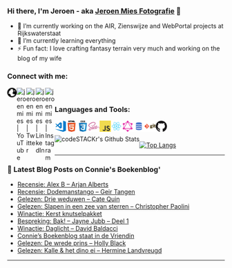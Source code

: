 ### Hi there, I'm Jeroen - aka [Jeroen Mies Fotografie][website] 👋

- 🔭 I’m currently working on the AIR, Zienswijze and WebPortal projects at Rijkswaterstaat
- 🌱 I’m currently learning everything
- ⚡ Fun fact: I love crafting fantasy terrain very much and working on the blog of my wife

### Connect with me:

[<img align="left" alt="jeroenmies" width="22px" src="https://raw.githubusercontent.com/iconic/open-iconic/master/svg/globe.svg" />][website]
[<img align="left" alt="jeroenmies | YouTube" width="22px" src="https://cdn.jsdelivr.net/npm/simple-icons@v3/icons/youtube.svg" />][youtube]
[<img align="left" alt="jeroenmies | Twitter" width="22px" src="https://cdn.jsdelivr.net/npm/simple-icons@v3/icons/twitter.svg" />][twitter]
[<img align="left" alt="jeroenmies | LinkedIn" width="22px" src="https://cdn.jsdelivr.net/npm/simple-icons@v3/icons/linkedin.svg" />][linkedin]
[<img align="left" alt="jeroenmies | Instagram" width="22px" src="https://cdn.jsdelivr.net/npm/simple-icons@v3/icons/instagram.svg" />][instagram]

<br />

### Languages and Tools:

[<img align="left" alt="Visual Studio Code" width="26px" src="https://raw.githubusercontent.com/github/explore/80688e429a7d4ef2fca1e82350fe8e3517d3494d/topics/visual-studio-code/visual-studio-code.png" />][webdevplaylist]
[<img align="left" alt="HTML5" width="26px" src="https://raw.githubusercontent.com/github/explore/80688e429a7d4ef2fca1e82350fe8e3517d3494d/topics/html/html.png" />][webdevplaylist]
[<img align="left" alt="CSS3" width="26px" src="https://raw.githubusercontent.com/github/explore/80688e429a7d4ef2fca1e82350fe8e3517d3494d/topics/css/css.png" />][cssplaylist]
[<img align="left" alt="Sass" width="26px" src="https://raw.githubusercontent.com/github/explore/80688e429a7d4ef2fca1e82350fe8e3517d3494d/topics/sass/sass.png" />][cssplaylist]
[<img align="left" alt="JavaScript" width="26px" src="https://raw.githubusercontent.com/github/explore/80688e429a7d4ef2fca1e82350fe8e3517d3494d/topics/javascript/javascript.png" />][jsplaylist]
[<img align="left" alt="React" width="26px" src="https://raw.githubusercontent.com/github/explore/80688e429a7d4ef2fca1e82350fe8e3517d3494d/topics/react/react.png" />][reactplaylist]
[<img align="left" alt="GraphQL" width="26px" src="https://raw.githubusercontent.com/github/explore/80688e429a7d4ef2fca1e82350fe8e3517d3494d/topics/graphql/graphql.png" />][webdevplaylist]
[<img align="left" alt="SQL" width="26px" src="https://raw.githubusercontent.com/github/explore/80688e429a7d4ef2fca1e82350fe8e3517d3494d/topics/sql/sql.png" />][webdevplaylist]
[<img align="left" alt="Git" width="26px" src="https://raw.githubusercontent.com/github/explore/80688e429a7d4ef2fca1e82350fe8e3517d3494d/topics/git/git.png" />][webdevplaylist]
[<img align="left" alt="GitHub" width="26px" src="https://raw.githubusercontent.com/github/explore/78df643247d429f6cc873026c0622819ad797942/topics/github/github.png" />][webdevplaylist]

<br />
<br />

<img align="left" alt="codeSTACKr's Github Stats" src="https://github-readme-stats.vercel.app/api?username=jeroenmies&show_icons=true&hide_border=true&count_private=true&theme=tokyonight" />

[![Top Langs](https://github-readme-stats.vercel.app/api/top-langs/?username=jeroenmies)](https://github.com/jeroenmies/github-readme-stats)

---

### 📕 Latest Blog Posts on Connie's Boekenblog'
<!-- BLOG-POST-LIST:START -->
- [Recensie: Alex B – Arjan Alberts](https://conniesboekenblog.nl/2020/11/09/recensie-alex-b-arjan-alberts/?utm_source=rss&utm_medium=rss&utm_campaign=recensie-alex-b-arjan-alberts)
- [Recensie: Dodemanstango – Geir Tangen](https://conniesboekenblog.nl/2020/11/08/recensie-dodemanstango-geir-tangen/?utm_source=rss&utm_medium=rss&utm_campaign=recensie-dodemanstango-geir-tangen)
- [Gelezen: Drie weduwen – Cate Quin](https://conniesboekenblog.nl/2020/11/07/gelezen-drie-weduwen-cate-quin/?utm_source=rss&utm_medium=rss&utm_campaign=gelezen-drie-weduwen-cate-quin)
- [Gelezen: Slapen in een zee van sterren – Christopher Paolini](https://conniesboekenblog.nl/2020/11/03/gelezen-slapen-in-een-zee-van-sterren-christopher-paolini/?utm_source=rss&utm_medium=rss&utm_campaign=gelezen-slapen-in-een-zee-van-sterren-christopher-paolini)
- [Winactie: Kerst knutselpakket](https://conniesboekenblog.nl/2020/11/02/winactie-kerst-knutselpakket/?utm_source=rss&utm_medium=rss&utm_campaign=winactie-kerst-knutselpakket)
- [Bespreking: Bak! – Jayne Jubb – Deel 1](https://conniesboekenblog.nl/2020/10/31/bespreking-bak-jayne-jubb-deel-1/?utm_source=rss&utm_medium=rss&utm_campaign=bespreking-bak-jayne-jubb-deel-1)
- [Winactie: Daglicht – David Baldacci](https://conniesboekenblog.nl/2020/10/29/winactie-daglicht-david-baldacci/?utm_source=rss&utm_medium=rss&utm_campaign=winactie-daglicht-david-baldacci)
- [Connie’s Boekenblog staat in de Vriendin](https://conniesboekenblog.nl/2020/10/28/connies-boekenblog-staat-in-de-vriendin/?utm_source=rss&utm_medium=rss&utm_campaign=connies-boekenblog-staat-in-de-vriendin)
- [Gelezen: De wrede prins – Holly Black](https://conniesboekenblog.nl/2020/10/25/gelezen-de-wrede-prins-holly-black/?utm_source=rss&utm_medium=rss&utm_campaign=gelezen-de-wrede-prins-holly-black)
- [Gelezen: Kalle & het dino ei – Hermine Landvreugd](https://conniesboekenblog.nl/2020/10/23/gelezen-kalle-het-dino-ei-hermine-landvreugd/?utm_source=rss&utm_medium=rss&utm_campaign=gelezen-kalle-het-dino-ei-hermine-landvreugd)
<!-- BLOG-POST-LIST:END -->

---

[website]: https://jeroenmiesfotografie.nl
[twitter]: https://twitter.com/jeroenmies
[youtube]: https://www.youtube.com/channel/UCdM6wXDAk3Y8_ycxkSfAD7Q
[instagram]: https://www.instagram.com/jeroenmies/
[linkedin]: https://www.linkedin.com/in/jeroenmies/
[webdevplaylist]: https://www.youtube.com/playlist?list=PLlhZGGVFsRrTQQnp_2UwWSoAigm-9_SqR
[jsplaylist]: https://www.youtube.com/playlist?list=PLC5BA7CB1270B2073
[cssplaylist]: https://www.youtube.com/playlist?list=PLlhZGGVFsRrSeV5xra6z-nU60cqompunz
[reactplaylist]: https://www.youtube.com/playlist?list=PLC5BA7CB1270B2073
